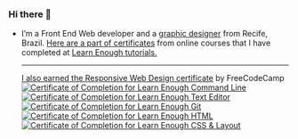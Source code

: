 ### Hi there 👋
- I’m a Front End Web developer and a <a href="https://www.behance.net/lucianabacelar" target="_blank">graphic designer</a> from Recife, Brazil. <a href= "https://www.learnenough.com/certificates/luludeolive" target="_blank"> Here are a part of certificates</a> from online courses that I have completed at <a href="https://www.learnenough.com/" target="_blank"> Learn Enough tutorials.<br><hr /> I also earned the <a href="https://www.freecodecamp.org/certification/luciana_de_oliveira/responsive-web-design" target="_blank">Responsive Web Design certificate</a> by FreeCodeCamp
<a href="https://www.learnenough.com/certificates/luludeolive" target="_blank"><img src="https://www.learnenough.com/certificates/luludeolive/command-line-tutorial.svg" alt="Certificate of Completion for Learn Enough Command Line"></a><a href="https://www.learnenough.com/certificates/luludeolive"><img src="https://www.learnenough.com/certificates/luludeolive/text-editor-tutorial.svg" alt="Certificate of Completion for Learn Enough Text Editor"></a><a href="https://www.learnenough.com/certificates/luludeolive"><img src="https://www.learnenough.com/certificates/luludeolive/git-tutorial.svg" alt="Certificate of Completion for Learn Enough Git"></a><a href="https://www.learnenough.com/certificates/luludeolive"><img src="https://www.learnenough.com/certificates/luludeolive/html-tutorial.svg" alt="Certificate of Completion for Learn Enough HTML"></a><a href="https://www.learnenough.com/certificates/luludeolive"><img src="https://www.learnenough.com/certificates/luludeolive/css-and-layout-tutorial.svg" alt="Certificate of Completion for Learn Enough CSS &amp; Layout"></a>

<!--
**ludeoliveira/ludeoliveira** is a ✨ _special_ ✨ repository because its `README.md` (this file) appears on your GitHub profile.

